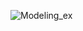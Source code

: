 ![Modeling_ex](https://s123e.storage.yandex.net/rdisk/401efdb5036495d33031da382ef19ff504eabbc7eeb5815a1b84db69123bd81b/59b5486a/e4yAmOpUdHfB_SQ08sGywedG9HL5ax_J4jiYCBaaXPAAVwLbDBQTrMQCHIsy2TN6jGJEiFlJpRbZliR_bhCP3A==?uid=227757636&filename=tang_sdl.png&disposition=inline&hash=&limit=0&content_type=image%2Fpng&fsize=1002491&hid=96f0f44bd6f3e9149fc098891f670a82&media_type=image&tknv=v2&etag=18d108e00dafe0451cf50469d9b3228f&rtoken=5FxeDLM9D3BK&force_default=yes&ycrid=na-a8b3e9e27d2049f38a128f6528b45660-downloader11f&ts=558d668336e80&s=b5638779bc14242682c3b9663bab761d4d16bca7bcff194f7ccf57f2ed512aab&pb=U2FsdGVkX19nOiGydk-oQ76FHD3b7Cn5bFi7wP7wpBSqo0gM_dgxqRAtTmRBPMGukS1SkJc8FHXnbO6JsAHrth4gV0K4ZBz7ZV3MMVadr4s=)
